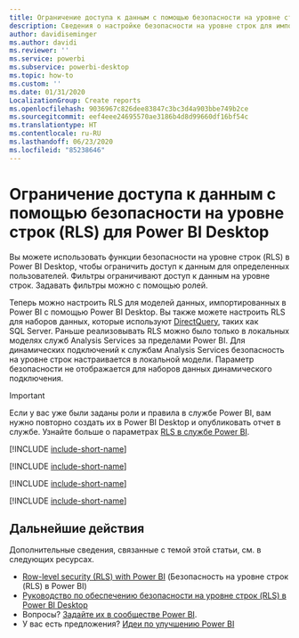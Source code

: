 ```yaml
---
title: Ограничение доступа к данным с помощью безопасности на уровне строк (RLS) для Power BI Desktop
description: Сведения о настройке безопасности на уровне строк для импортированных наборов данных и DirectQuery в приложении Power BI Desktop.
author: davidiseminger
ms.author: davidi
ms.reviewer: ''
ms.service: powerbi
ms.subservice: powerbi-desktop
ms.topic: how-to
ms.custom: ''
ms.date: 01/31/2020
LocalizationGroup: Create reports
ms.openlocfilehash: 9036967c826dee83847c3bc3d4a903bbe749b2ce
ms.sourcegitcommit: eef4eee24695570ae3186b4d8d99660df16bf54c
ms.translationtype: HT
ms.contentlocale: ru-RU
ms.lasthandoff: 06/23/2020
ms.locfileid: "85238646"
---
```

# <a name="restrict-data-access-with-row-level-security-rls-for-power-bi-desktop"></a>Ограничение доступа к данным с помощью безопасности на уровне строк (RLS) для Power BI Desktop

Вы можете использовать функции безопасности на уровне строк (RLS) в Power BI Desktop, чтобы ограничить доступ к данным для определенных пользователей. Фильтры ограничивают доступ к данным на уровне строк. Задавать фильтры можно с помощью ролей.

Теперь можно настроить RLS для моделей данных, импортированных в Power BI с помощью Power BI Desktop. Вы также можете настроить RLS для наборов данных, которые используют [DirectQuery](../connect-data/desktop-use-directquery.md), таких как SQL Server. Раньше реализовывать RLS можно было только в локальных моделях служб Analysis Services за пределами Power BI. Для динамических подключений к службам Analysis Services безопасность на уровне строк настраивается в локальной модели. Параметр безопасности не отображается для наборов данных динамического подключения.

> [!IMPORTANT]
> Если у вас уже были заданы роли и правила в службе Power BI, вам нужно повторно создать их в Power BI Desktop и опубликовать отчет в службе. Узнайте больше о параметрах [RLS в службе Power BI](../admin/service-admin-rls.md).

[!INCLUDE [include-short-name](../includes/rls-desktop-define-roles.md)]

[!INCLUDE [include-short-name](../includes/rls-desktop-view-as-roles.md)]

[!INCLUDE [include-short-name](../includes/rls-limitations.md)]

[!INCLUDE [include-short-name](../includes/rls-faq.md)]

## <a name="next-steps"></a>Дальнейшие действия

Дополнительные сведения, связанные с темой этой статьи, см. в следующих ресурсах.

- [Row-level security (RLS) with Power BI](../admin/service-admin-rls.md) (Безопасность на уровне строк (RLS) в Power BI)
- [Руководство по обеспечению безопасности на уровне строк (RLS) в Power BI Desktop](../guidance/rls-guidance.md)
- Вопросы? [Задайте их в сообществе Power BI](https://community.powerbi.com/).
- У вас есть предложения? [Идеи по улучшению Power BI](https://ideas.powerbi.com/)
